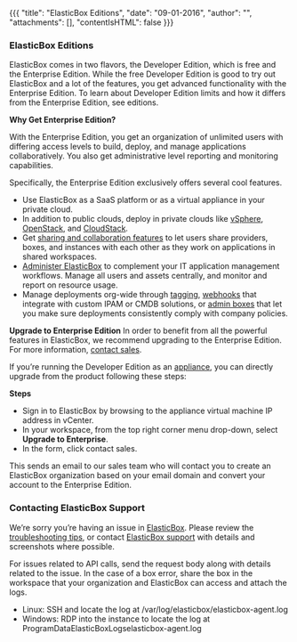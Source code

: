{{{
"title": "ElasticBox Editions",
"date": "09-01-2016",
"author": "",
"attachments": [],
"contentIsHTML": false
}}}

### ElasticBox Editions

ElasticBox comes in two flavors, the Developer Edition, which is free and the Enterprise Edition. While the free Developer Edition is good to try out ElasticBox and a lot of the features, you get advanced functionality with the Enterprise Edition. To learn about Developer Edition limits and how it differs from the Enterprise Edition, see editions.

**Why Get Enterprise Edition?**

With the Enterprise Edition, you get an organization of unlimited users with differing access levels to build, deploy, and manage applications collaboratively. You also get administrative level reporting and monitoring capabilities.

Specifically, the Enterprise Edition exclusively offers several cool features.

* Use ElasticBox as a SaaS platform or as a virtual appliance in your private cloud.
* In addition to public clouds, deploy in private clouds like [vSphere](./using-the-vsphere-private-datacenter.md), [OpenStack](./using-the-openstack-cloud.md), and [CloudStack](./using-cloudstack.md).
* Get [sharing and collaboration features](./workspaces-and-collaboration.md) to let users share providers, boxes, and instances with each other as they work on applications in shared workspaces.
* [Administer ElasticBox](./admin-overview.md) to complement your IT application management workflows. Manage all users and assets centrally, and monitor and report on resource usage.
* Manage deployments org-wide through [tagging](./resource-tags.md), [webhooks](./webhooks.md) that integrate with custom IPAM or CMDB solutions, or [admin boxes](./admin-boxes.md) that let you make sure deployments consistently comply with company policies.

**Upgrade to Enterprise Edition**
In order to benefit from all the powerful features in ElasticBox, we recommend upgrading to the Enterprise Edition. For more information, [contact sales](mailto:support@elasticbox.com).

If you’re running the Developer Edition as an [appliance](./appliance-overview.md), you can directly upgrade from the product following these steps:

**Steps**

* Sign in to ElasticBox by browsing to the appliance virtual machine IP address in vCenter.
* In your workspace, from the top right corner menu drop-down, select **Upgrade to Enterprise**.
* In the form, click contact sales.

This sends an email to our sales team who will contact you to create an ElasticBox organization based on your email domain and convert your account to the Enterprise Edition.

### Contacting ElasticBox Support

We’re sorry you’re having an issue in [ElasticBox](//www.ctl.io/elasticbox/). Please review the [troubleshooting tips](./troubleshooting-tips.md), or contact [ElasticBox support](mailto:support@elasticbox.com) with details and screenshots where possible.

For issues related to API calls, send the request body along with details related to the issue. In the case of a box error, share the box in the workspace that your organization and ElasticBox can access and attach the logs.
* Linux: SSH and locate the log at /var/log/elasticbox/elasticbox-agent.log
* Windows: RDP into the instance to locate the log at ProgramDataElasticBoxLogselasticbox-agent.log
